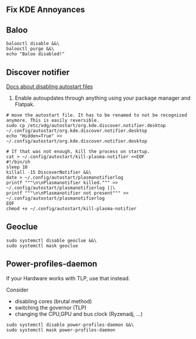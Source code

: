 ## Fix KDE Annoyances

## Baloo

```
balooctl disable &&\
balooctl purge &&\
echo "Baloo disabled!"
```

## Discover notifier

[Docs about disabling autostart files](https://docs.kde.org/stable5/en/plasma-workspace/kcontrol/autostart/index.html#disabling_autostart)

1. Enable autoupdates through anything using your package manager and Flatpak.

```
# move the autostart file. It has to be renamed to not be recognized anymore. This is easily reversible.
sudo cp /etc/xdg/autostart/org.kde.discover.notifier.desktop ~/.config/autostart/org.kde.discover.notifier.desktop
echo "Hidden=True" >> ~/.config/autostart/org.kde.discover.notifier.desktop

# If that was not enough, kill the process on startup.
cat > ~/.config/autostart/kill-plasma-notifier <<EOF
#!/bin/sh
sleep 10
killall -15 DiscoverNotifier &&\
date > ~/.config/autostart/plasmanotifierlog
printf """\n\nPlasmanotifier killed.""" >> ~/.config/autostart/plasmanotifierlog ||\
printf """\n\nPlasmanotifier not present""" >> ~/.config/autostart/plasmanotifierlog
EOF
chmod +x ~/.config/autostart/kill-plasma-notifier
```

## Geoclue

```
sudo systemctl disable geoclue &&\
sudo systemctl mask geoclue
```

## Power-profiles-daemon
If your Hardware works with TLP, use that instead.

Consider
- disabling cores (brutal method)
- switching the governor (TLP)
- changing the CPU,GPU and bus clock (Ryzenadj, ...)

```
sudo systemctl disable power-profiles-daemon &&\
sudo systemctl mask power-profiles-daemon
```
